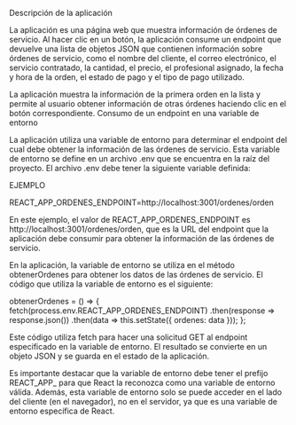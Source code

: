 Descripción de la aplicación

La aplicación es una página web que muestra información de órdenes de servicio. Al hacer clic en un botón, la aplicación consume un endpoint que devuelve una lista de objetos JSON que contienen información sobre órdenes de servicio, como el nombre del cliente, el correo electrónico, el servicio contratado, la cantidad, el precio, el profesional asignado, la fecha y hora de la orden, el estado de pago y el tipo de pago utilizado.

La aplicación muestra la información de la primera orden en la lista y permite al usuario obtener información de otras órdenes haciendo clic en el botón correspondiente.
Consumo de un endpoint en una variable de entorno

La aplicación utiliza una variable de entorno para determinar el endpoint del cual debe obtener la información de las órdenes de servicio. Esta variable de entorno se define en un archivo .env que se encuentra en la raíz del proyecto. El archivo .env debe tener la siguiente variable definida:

EJEMPLO

REACT_APP_ORDENES_ENDPOINT=http://localhost:3001/ordenes/orden

En este ejemplo, el valor de REACT_APP_ORDENES_ENDPOINT es http://localhost:3001/ordenes/orden, que es la URL del endpoint que la aplicación debe consumir para obtener la información de las órdenes de servicio.

En la aplicación, la variable de entorno se utiliza en el método obtenerOrdenes para obtener los datos de las órdenes de servicio. El código que utiliza la variable de entorno es el siguiente:

obtenerOrdenes = () => {
  fetch(process.env.REACT_APP_ORDENES_ENDPOINT)
    .then(response => response.json())
    .then(data => this.setState({ ordenes: data }));
};

Este código utiliza fetch para hacer una solicitud GET al endpoint especificado en la variable de entorno. El resultado se convierte en un objeto JSON y se guarda en el estado de la aplicación.

Es importante destacar que la variable de entorno debe tener el prefijo REACT_APP_ para que React la reconozca como una variable de entorno válida. Además, esta variable de entorno solo se puede acceder en el lado del cliente (en el navegador), no en el servidor, ya que es una variable de entorno específica de React.





